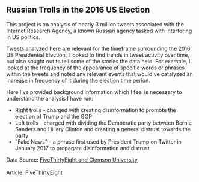 ## Russian Trolls in the 2016 US Election

This project is an analysis of nearly 3 million tweets associated with the Internet Research Agency, a known Russian agency tasked with interfering in US politics. 

Tweets analyzed here are relevant for the timeframe surrounding the 2016 US Presidential Election. I looked to find trends in tweet activity over time, but also sought out to tell some of the stories the data held. For example, I looked at the frequency of the appearance of specific words or phrases within the tweets and noted any relevant events that would've catalyzed an increase in frequency of it during the election time perion.

Here I've provided background information which I feel is necessary to understand the analysis I have run:
* Right trolls - charged with creating disinformation to promote the election of Trump and the GOP
* Left trolls -  charged with dividing the Democratic party between Bernie Sanders and Hillary Clinton and creating a general distrust towards the party 
* "Fake News" - a phrase first used by President Trump on Twitter in January 2017 to propagate disinformation and distrust


Data Source: <a href="https://github.com/fivethirtyeight/russian-troll-tweets/">FiveThirtyEight and Clemson University</a> <br></br>Article: <a href="https://fivethirtyeight.com/features/why-were-sharing-3-million-russian-troll-tweets/">FiveThirtyEight</a>
